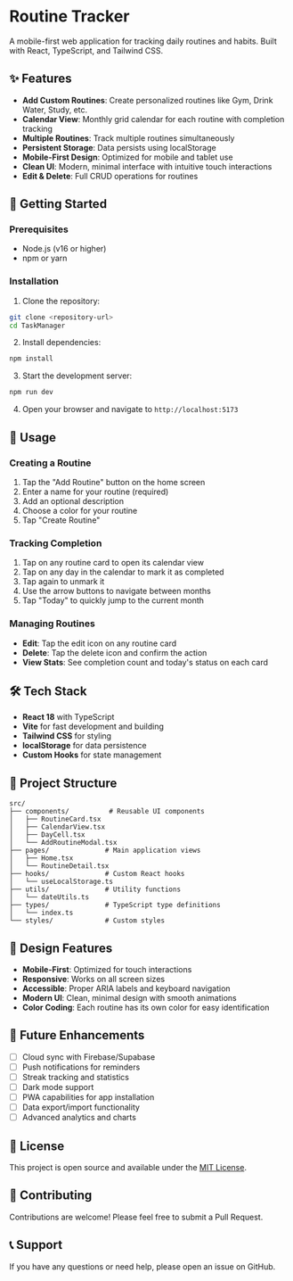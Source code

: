 # Routine Tracker

A mobile-first web application for tracking daily routines and habits. Built with React, TypeScript, and Tailwind CSS.

## ✨ Features

- **Add Custom Routines**: Create personalized routines like Gym, Drink Water, Study, etc.
- **Calendar View**: Monthly grid calendar for each routine with completion tracking
- **Multiple Routines**: Track multiple routines simultaneously
- **Persistent Storage**: Data persists using localStorage
- **Mobile-First Design**: Optimized for mobile and tablet use
- **Clean UI**: Modern, minimal interface with intuitive touch interactions
- **Edit & Delete**: Full CRUD operations for routines

## 🚀 Getting Started

### Prerequisites

- Node.js (v16 or higher)
- npm or yarn

### Installation

1. Clone the repository:
```bash
git clone <repository-url>
cd TaskManager
```

2. Install dependencies:
```bash
npm install
```

3. Start the development server:
```bash
npm run dev
```

4. Open your browser and navigate to `http://localhost:5173`

## 📱 Usage

### Creating a Routine
1. Tap the "Add Routine" button on the home screen
2. Enter a name for your routine (required)
3. Add an optional description
4. Choose a color for your routine
5. Tap "Create Routine"

### Tracking Completion
1. Tap on any routine card to open its calendar view
2. Tap on any day in the calendar to mark it as completed
3. Tap again to unmark it
4. Use the arrow buttons to navigate between months
5. Tap "Today" to quickly jump to the current month

### Managing Routines
- **Edit**: Tap the edit icon on any routine card
- **Delete**: Tap the delete icon and confirm the action
- **View Stats**: See completion count and today's status on each card

## 🛠️ Tech Stack

- **React 18** with TypeScript
- **Vite** for fast development and building
- **Tailwind CSS** for styling
- **localStorage** for data persistence
- **Custom Hooks** for state management

## 📁 Project Structure

```
src/
├── components/          # Reusable UI components
│   ├── RoutineCard.tsx
│   ├── CalendarView.tsx
│   ├── DayCell.tsx
│   └── AddRoutineModal.tsx
├── pages/              # Main application views
│   ├── Home.tsx
│   └── RoutineDetail.tsx
├── hooks/              # Custom React hooks
│   └── useLocalStorage.ts
├── utils/              # Utility functions
│   └── dateUtils.ts
├── types/              # TypeScript type definitions
│   └── index.ts
└── styles/             # Custom styles
```

## 🎨 Design Features

- **Mobile-First**: Optimized for touch interactions
- **Responsive**: Works on all screen sizes
- **Accessible**: Proper ARIA labels and keyboard navigation
- **Modern UI**: Clean, minimal design with smooth animations
- **Color Coding**: Each routine has its own color for easy identification

## 🔮 Future Enhancements

- [ ] Cloud sync with Firebase/Supabase
- [ ] Push notifications for reminders
- [ ] Streak tracking and statistics
- [ ] Dark mode support
- [ ] PWA capabilities for app installation
- [ ] Data export/import functionality
- [ ] Advanced analytics and charts

## 📄 License

This project is open source and available under the [MIT License](LICENSE).

## 🤝 Contributing

Contributions are welcome! Please feel free to submit a Pull Request.

## 📞 Support

If you have any questions or need help, please open an issue on GitHub.
